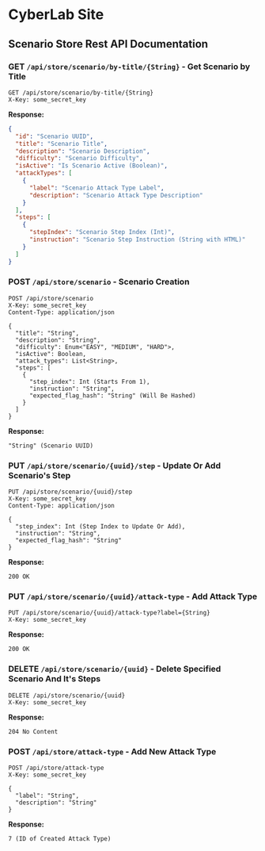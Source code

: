 # CyberLab Site

## Scenario Store Rest API Documentation

### GET `/api/store/scenario/by-title/{String}` - Get Scenario by Title
```http request
GET /api/store/scenario/by-title/{String}
X-Key: some_secret_key
```
**Response:**
```json
{
  "id": "Scenario UUID",
  "title": "Scenario Title",
  "description": "Scenario Description",
  "difficulty": "Scenario Difficulty",
  "isActive": "Is Scenario Active (Boolean)",
  "attackTypes": [
    {
      "label": "Scenario Attack Type Label",
      "description": "Scenario Attack Type Description"
    }
  ],
  "steps": [
    {
      "stepIndex": "Scenario Step Index (Int)",
      "instruction": "Scenario Step Instruction (String with HTML)"
    }
  ]
}
```

### POST `/api/store/scenario` - Scenario Creation
```http request
POST /api/store/scenario
X-Key: some_secret_key
Content-Type: application/json

{
  "title": "String",
  "description": "String",
  "difficulty": Enum<"EASY", "MEDIUM", "HARD">,
  "isActive": Boolean,
  "attack_types": List<String>,
  "steps": [
    {
      "step_index": Int (Starts From 1),
      "instruction": "String",
      "expected_flag_hash": "String" (Will Be Hashed)
    }
  ]
}
```
**Response:**
```text
"String" (Scenario UUID)
```

### PUT `/api/store/scenario/{uuid}/step` - Update Or Add Scenario's Step
```http request
PUT /api/store/scenario/{uuid}/step
X-Key: some_secret_key
Content-Type: application/json

{
  "step_index": Int (Step Index to Update Or Add),
  "instruction": "String",
  "expected_flag_hash": "String"
}
```
**Response:**
```http request
200 OK
```

### PUT `/api/store/scenario/{uuid}/attack-type` - Add Attack Type
```http request
PUT /api/store/scenario/{uuid}/attack-type?label={String}
X-Key: some_secret_key
```
**Response:**
```http request
200 OK
```

### DELETE `/api/store/scenario/{uuid}` - Delete Specified Scenario And It's Steps
```http request
DELETE /api/store/scenario/{uuid}
X-Key: some_secret_key
```
**Response:**
```http request
204 No Content
```

### POST `/api/store/attack-type` - Add New Attack Type
```http request
POST /api/store/attack-type
X-Key: some_secret_key

{
  "label": "String",
  "description": "String"
}
```
**Response:**
```text
7 (ID of Created Attack Type)
```